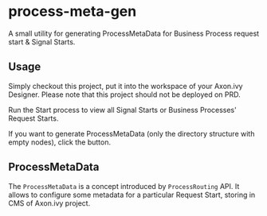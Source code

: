 # process-meta-gen

A small utility for generating ProcessMetaData for Business Process request start & Signal Starts.

## Usage

Simply checkout this project, put it into the workspace of your Axon.ivy Designer. Please note that this project should not be deployed on PRD.

Run the Start process to view all Signal Starts or Business Processes' Request Starts.

If you want to generate ProcessMetaData (only the directory structure with empty nodes), click the button.

## ProcessMetaData

The `ProcessMetaData` is a concept introduced by `ProcessRouting` API. It allows to configure some metadata for a particular Request Start, storing in CMS of Axon.ivy project.

